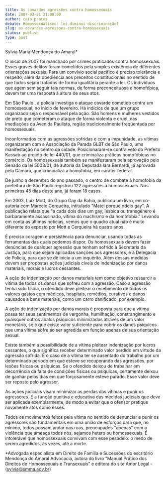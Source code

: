 ```yaml
---
title: As covardes agressões contra homossexuais
date: 2007-03-21 21:00:00
author: caio.prates
debate: Homossexualismo: lei diminui discriminação?
slug: as-covardes-agressoes-contra-homossexuais
status: publish 
type: post
---
```


Sylvia Maria Mendonça do Amaral\*   

  

  

O início de 2007 foi manchado por crimes praticados contra homossexuais. Esses graves delitos foram cometidos pela simples existência de diferentes orientações sexuais. Para um convívio social pacífico é preciso tolerância e respeito, além da obediência aos preceitos constitucionais no sentido de que todos sejam tratados de forma igualitária perante a lei. Os indivíduos que agem sem seguir tais normas, de forma preconceituosa e homofóbica, devem ter uma resposta à altura de seus atos.   

  

  

Em São Paulo , a polícia investiga o ataque covarde cometido contra um homossexual, no início de fevereiro. Há indícios de que um grupo organizado seja o responsável pela ação. São homens e mulheres vestidos de preto que cometeram o ataque de forma violenta e cruel, nas imediações da Avenida Paulista, região tradicionalmente freqüentada por homossexuais.   

  

  

Inconformados com as agressões sofridas e com a impunidade, as vítimas organizaram com a Associação da Parada GLBT de São Paulo, uma manifestação no centro da cidade. Posicionaram-se contra veto do Prefeito Kassab ao projeto de lei 440/01, que criminaliza práticas homofóbicas no comércio. Os homossexuais também se manifestaram pela aprovação pelo Senado da lei 5003/01, de autoria da Deputada Iara Bernardi, já aprovada pela Câmara, que criminaliza a homofobia, em caráter federal.   

  

  

De junho a dezembro do ano passado, o centro de combate à homofobia da prefeitura de São Paulo registrou 122 agressões a homossexuais. Nos primeiros 45 dias deste ano, já foram 18 casos.   

  

  

Em 2003, Luiz Mott, do Grupo Gay da Bahia, publicou um livro, em co-autoria com Marcelo Cerqueira, intitulado "Matei porque odeio gay". A publicação relata que "a cada dois dias um gay, lésbica ou transgênero é barbaramente assassinado, vítima do machismo e da homofobia." Levando em conta as últimas notícias, vemos que o quadro atual não é muito diferente do exposto por Mott e Cerqueira há quatro anos.   

  

  

É preciso coragem e persistência para denunciar, usando todas as ferramentas das quais podemos dispor. Os homossexuais devem fazer denúncias de qualquer agressão que tenham sofrido à Secretaria da Justiça, para que sejam aplicadas sanções aos agressores, e à Delegacia de Polícia, para que se dê início a um inquérito. Além dessas medidas devem ser propostas ações judiciais cíveis de indenização por danos materiais, morais e lucros cessantes.   

  

  

  

A ação de indenização por danos materiais tem como objetivo ressarcir a vítima de todos os danos que sofreu com a agressão. Caso a agressão tenha sido física, o ofendido deve pleitear o recebimento de todos os valores gastos com médicos, hospitais, remédios, curativos e danos causados a bens materiais, como um carro danificado, por exemplo.   

  

  

  

A ação de indenização por danos morais é proposta para que a vítima possa ter seus sentimentos de vergonha, humilhação, constrangimento e quaisquer outros abalos psíquicos minimizados através de um valor monetário, se é que existe valor suficiente para cobrir os danos psíquicos que uma vítima sofre ao ser agredida em função apenas de sua orientação sexual.   

  

  

Existe também a possibilidade de a vítima pleitear indenização por lucros cessantes, o que significa receber determinado valor perdido em virtude da agressão sofrida. É o caso de a vítima ter se ausentado do trabalho por um determinado período em que esteve se recuperando das agressões, por lesões físicas ou psíquicas. Se o ofendido deixou de trabalhar em decorrência da falta de condições físicas ou psíquicas, certamente deixou de ganhar pelos dias em que forçosamente esteve parado. Esse valor deve ser reposto pelo agressor.   

  

  

As ações judiciais visam minimizar as perdas das vítimas e punir os agressores. É a função punitiva e educativa das medidas judiciais que deve ser aplicada exemplarmente, de modo a evitar que o ofensor pratique novamente atos como esses.   

  

  

Todos os movimentos feitos pela vítima no sentido de denunciar e punir os agressores são fundamentais em uma união de esforços para que, no mínimo, todos possam andar nas ruas, preocupados "apenas" com a violência que ameaça todos nós, sejamos hetero ou homossexuais. É intolerável que homossexuais convivam com esse pesadelo: o medo de serem agredidos, às vezes, até a morte.   

  

  

\*Advogada especialista em Direito de Família e Sucessões do escritório Mendonça do Amaral Advocacia, autora do livro "Manual Prático dos Direitos de Homossexuais e Transexuais" e editora do site Amor Legal - (sylvia@smma.adv.br)   


